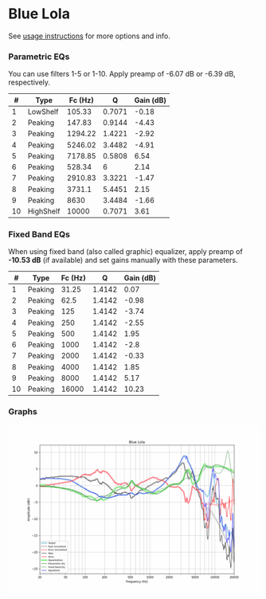 # Blue Lola
See [usage instructions](https://github.com/jaakkopasanen/AutoEq#usage) for more options and info.

### Parametric EQs
You can use filters 1-5 or 1-10. Apply preamp of -6.07 dB or -6.39 dB, respectively.

|   # | Type      |   Fc (Hz) |      Q |   Gain (dB) |
|-----|-----------|-----------|--------|-------------|
|   1 | LowShelf  |    105.33 | 0.7071 |       -0.18 |
|   2 | Peaking   |    147.83 | 0.9144 |       -4.43 |
|   3 | Peaking   |   1294.22 | 1.4221 |       -2.92 |
|   4 | Peaking   |   5246.02 | 3.4482 |       -4.91 |
|   5 | Peaking   |   7178.85 | 0.5808 |        6.54 |
|   6 | Peaking   |    528.34 | 6      |        2.14 |
|   7 | Peaking   |   2910.83 | 3.3221 |       -1.47 |
|   8 | Peaking   |   3731.1  | 5.4451 |        2.15 |
|   9 | Peaking   |   8630    | 3.4484 |       -1.66 |
|  10 | HighShelf |  10000    | 0.7071 |        3.61 |

### Fixed Band EQs
When using fixed band (also called graphic) equalizer, apply preamp of **-10.53 dB** (if available) and set gains manually with these parameters.

|   # | Type    |   Fc (Hz) |      Q |   Gain (dB) |
|-----|---------|-----------|--------|-------------|
|   1 | Peaking |     31.25 | 1.4142 |        0.07 |
|   2 | Peaking |     62.5  | 1.4142 |       -0.98 |
|   3 | Peaking |    125    | 1.4142 |       -3.74 |
|   4 | Peaking |    250    | 1.4142 |       -2.55 |
|   5 | Peaking |    500    | 1.4142 |        1.95 |
|   6 | Peaking |   1000    | 1.4142 |       -2.8  |
|   7 | Peaking |   2000    | 1.4142 |       -0.33 |
|   8 | Peaking |   4000    | 1.4142 |        1.85 |
|   9 | Peaking |   8000    | 1.4142 |        5.17 |
|  10 | Peaking |  16000    | 1.4142 |       10.23 |

### Graphs
![](./Blue%20Lola.png)
